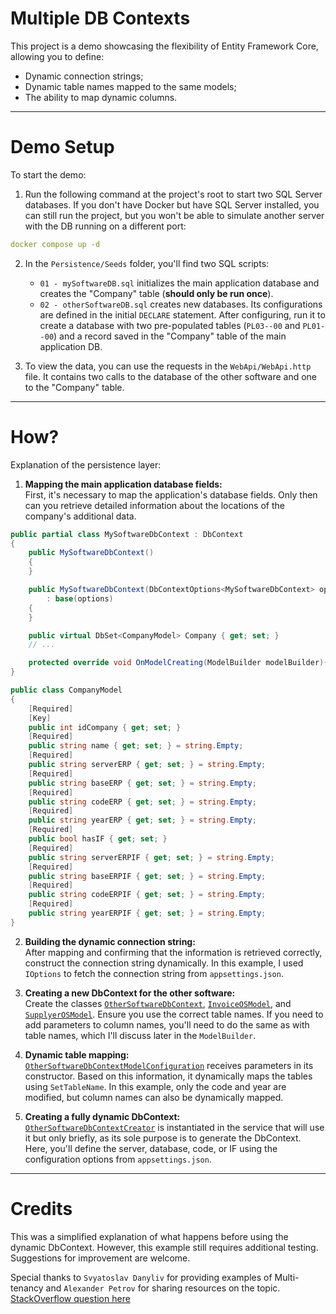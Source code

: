# Multiple DB Contexts  
This project is a demo showcasing the flexibility of Entity Framework Core, allowing you to define:  
- Dynamic connection strings;  
- Dynamic table names mapped to the same models;  
- The ability to map dynamic columns.  

---

# Demo Setup  
To start the demo:  

1. Run the following command at the project's root to start two SQL Server databases. If you don't have Docker but have SQL Server installed, you can still run the project, but you won't be able to simulate another server with the DB running on a different port:  
```yml
docker compose up -d
```  

2. In the `Persistence/Seeds` folder, you'll find two SQL scripts:  
   - `01 - mySoftwareDB.sql` initializes the main application database and creates the "Company" table (**should only be run once**).  
   - `02 - otherSoftwareDB.sql` creates new databases. Its configurations are defined in the initial `DECLARE` statement. After configuring, run it to create a database with two pre-populated tables (`PL03--00` and `PL01--00`) and a record saved in the "Company" table of the main application DB.  

3. To view the data, you can use the requests in the `WebApi/WebApi.http` file. It contains two calls to the database of the other software and one to the "Company" table.  

---

# How?  
Explanation of the persistence layer:  

1. **Mapping the main application database fields:**  
   First, it's necessary to map the application's database fields. Only then can you retrieve detailed information about the locations of the company's additional data.  
```csharp
public partial class MySoftwareDbContext : DbContext
{
    public MySoftwareDbContext()
    {
    }

    public MySoftwareDbContext(DbContextOptions<MySoftwareDbContext> options)
        : base(options)
    {
    }

    public virtual DbSet<CompanyModel> Company { get; set; }
    // ...

    protected override void OnModelCreating(ModelBuilder modelBuilder){}
}

public class CompanyModel
{
    [Required]
    [Key]
    public int idCompany { get; set; }
    [Required]
    public string name { get; set; } = string.Empty;
    [Required]
    public string serverERP { get; set; } = string.Empty;
    [Required]
    public string baseERP { get; set; } = string.Empty;
    [Required]
    public string codeERP { get; set; } = string.Empty;
    [Required]
    public string yearERP { get; set; } = string.Empty;
    [Required]
    public bool hasIF { get; set; }
    [Required]
    public string serverERPIF { get; set; } = string.Empty;
    [Required]
    public string baseERPIF { get; set; } = string.Empty;
    [Required]
    public string codeERPIF { get; set; } = string.Empty;
    [Required]
    public string yearERPIF { get; set; } = string.Empty;
}
```  

2. **Building the dynamic connection string:**  
   After mapping and confirming that the information is retrieved correctly, construct the connection string dynamically. In this example, I used `IOptions` to fetch the connection string from `appsettings.json`.  

3. **Creating a new DbContext for the other software:**  
   Create the classes [`OtherSoftwareDbContext`](https://github.com/BrenoCom/moltableDbContexts/blob/main/Persistence/contexts/otherSoftware/OtherSoftwareDbContext.cs), [`InvoiceOSModel`](https://github.com/BrenoCom/moltableDbContexts/blob/main/Persistence/contexts/otherSoftware/Models/InvoiceOSModel.CS), and [`SupplyerOSModel`](https://github.com/BrenoCom/moltableDbContexts/blob/main/Persistence/contexts/otherSoftware/Models/SupplyerOSModel.cs). Ensure you use the correct table names. If you need to add parameters to column names, you'll need to do the same as with table names, which I'll discuss later in the `ModelBuilder`.  

4. **Dynamic table mapping:**  
   [`OtherSoftwareDbContextModelConfiguration`](https://github.com/BrenoCom/moltableDbContexts/blob/main/Persistence/contexts/otherSoftware/OtherSoftwareDbContextModelConfiguration.cs) receives parameters in its constructor. Based on this information, it dynamically maps the tables using `SetTableName`. In this example, only the code and year are modified, but column names can also be dynamically mapped.  

5. **Creating a fully dynamic DbContext:**  
   [`OtherSoftwareDbContextCreator`](https://github.com/BrenoCom/moltableDbContexts/blob/main/Persistence/contexts/otherSoftware/OtherSoftwareDbContextCreator.cs) is instantiated in the service that will use it but only briefly, as its sole purpose is to generate the DbContext. Here, you'll define the server, database, code, or IF using the configuration options from `appsettings.json`.  

---
# Credits

This was a simplified explanation of what happens before using the dynamic DbContext. However, this example still requires additional testing. Suggestions for improvement are welcome.  

Special thanks to `Svyatoslav Danyliv` for providing examples of Multi-tenancy and `Alexander Petrov` for sharing resources on the topic.  
[StackOverflow question here](https://stackoverflow.com/questions/79312019/how-to-dynamically-access-tables-across-multiple-databases-using-entity-framewor?noredirect=1#comment139862945_79312019)
